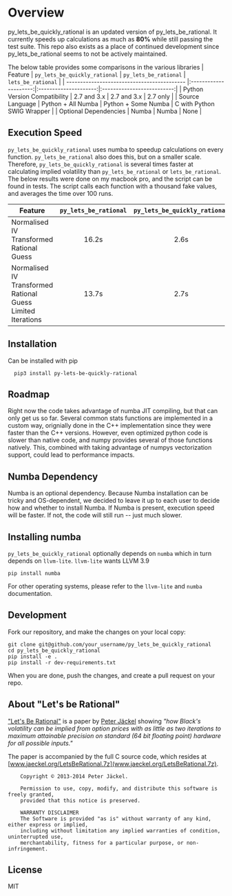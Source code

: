 # Overview
py_lets_be_quickly_rational is an updated version of py_lets_be_rational. It currently speeds up calculations as much as <b>80%</b> while still passing the test suite. This repo also exists as a place of continued development since py_lets_be_rational seems to not be actively maintained.


The below table provides some comparisons in the various libraries
| Feature                                     | `py_lets_be_quickly_rational` | `py_lets_be_rational` | `lets_be_rational`         |
| ------------------------------------------- |:---------------------:|:---------------------:|:--------------------------:|
| Python Version Compatibility                | 2.7 and 3.x           | 2.7 and 3.x           |           2.7 only         |
| Source Language                             | Python + All Numba    | Python + Some Numba   | C with Python SWIG Wrapper |
| Optional Dependencies                       | Numba                 | Numba                  |          None             |

## Execution Speed
`py_lets_be_quickly_rational` uses numba to speedup calculations on every function. `py_lets_be_rational` also does this, but on a smaller scale. Therefore, `py_lets_be_quickly_rational` is several times faster at calculating implied volatility than `py_lets_be_rational` or `lets_be_rational`. The below results were done on my macbook pro, and the script can be found in tests. The script calls each function with a thousand fake values, and averages the time over 100 runs.

| Feature                                     | `py_lets_be_rational` | `py_lets_be_quickly_rational` | Improvement 
| ------------------------------------------- |:---------------------:|:---------------------:|:---------------------:|
| Normalised IV Transformed Rational Guess                              | 16.2s    |  2.6s  | <b>~83%</b>
| Normalised IV Transformed Rational Guess Limited Iterations | 13.7s                   |  2.7s               | <b>~78%</b>


## Installation
  Can be installed with pip 
  ```
    pip3 install py-lets-be-quickly-rational
   ```
## Roadmap
Right now the code takes advantage of numba JIT compiling, but that can only get us so far. Several common stats functions are implemented in a custom way, orignially done in the C++ implementation since they were faster than the C++ versions. However, even optimized python code is slower than native code, and numpy provides several of those functions natively. This, combined with taking advantage of numpys vectorization support, could lead to performance impacts.  

## Numba Dependency
Numba is an optional dependency. Because Numba installation can be tricky and OS-dependent, 
we decided to leave it up to each user to decide how and whether to install Numba. If Numba is present, execution speed  will be faster. If not, the code will still run -- just much slower.




## Installing numba
`py_lets_be_quickly_rational` optionally depends on `numba` which in turn depends on `llvm-lite`. `llvm-lite` wants LLVM 3.9 
```
pip install numba
```

For other operating systems, please refer to the `llvm-lite` and `numba` documentation.

## Development

Fork our repository, and make the changes on your local copy:

```
git clone git@github.com/your_username/py_lets_be_quickly_rational
cd py_lets_be_quickly_rational
pip install -e .
pip install -r dev-requirements.txt
```

When you are done, push the changes, and create a pull request on your repo.


## About "Let's be Rational"

["Let's Be Rational"](http://www.jaeckel.org/LetsBeRational.pdf) is a paper by [Peter Jäckel](http://jaeckel.org) showing *"how Black's volatility can be implied from option prices with as little as two iterations to maximum attainable precision on standard (64 bit floating point) hardware for all possible inputs."*

The paper is accompanied by the full C source code, which resides at [www.jaeckel.org/LetsBeRational.7z](www.jaeckel.org/LetsBeRational.7z).

```
    Copyright © 2013-2014 Peter Jäckel.

    Permission to use, copy, modify, and distribute this software is freely granted,
    provided that this notice is preserved.

    WARRANTY DISCLAIMER
    The Software is provided "as is" without warranty of any kind, either express or implied,
    including without limitation any implied warranties of condition, uninterrupted use,
    merchantability, fitness for a particular purpose, or non-infringement.
```


## License
MIT 
